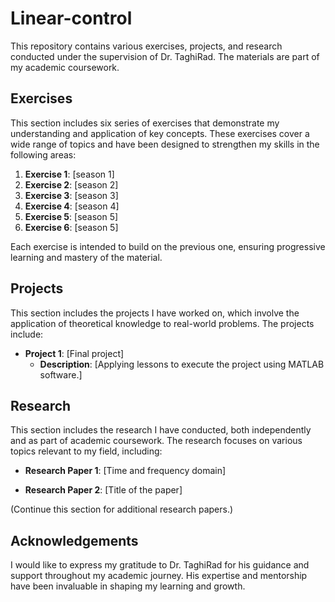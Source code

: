 # Linear-control

This repository contains various exercises, projects, and research conducted under the supervision of Dr. TaghiRad. The materials are part of my academic coursework.

## Exercises

This section includes six series of exercises that demonstrate my understanding and application of key concepts. These exercises cover a wide range of topics and have been designed to strengthen my skills in the following areas:

1. **Exercise 1**: [season 1]
2. **Exercise 2**: [season 2]
3. **Exercise 3**: [season 3]
4. **Exercise 4**: [season 4]
5. **Exercise 5**: [season 5]
6. **Exercise 6**: [season 5]

Each exercise is intended to build on the previous one, ensuring progressive learning and mastery of the material.

## Projects

This section includes the projects I have worked on, which involve the application of theoretical knowledge to real-world problems. The projects include:

- **Project 1**: [Final project]
  - **Description**: [Applying lessons to execute the project using MATLAB software.]

## Research

This section includes the research I have conducted, both independently and as part of academic coursework. The research focuses on various topics relevant to my field, including:

- **Research Paper 1**: [Time and frequency domain]

- **Research Paper 2**: [Title of the paper]


(Continue this section for additional research papers.)

## Acknowledgements

I would like to express my gratitude to Dr. TaghiRad for his guidance and support throughout my academic journey. His expertise and mentorship have been invaluable in shaping my learning and growth.
